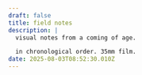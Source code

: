 ```yaml
---
draft: false
title: field notes
description: |
  visual notes from a coming of age.

  in chronological order. 35mm film.
date: 2025-08-03T08:52:30.010Z
---
```


